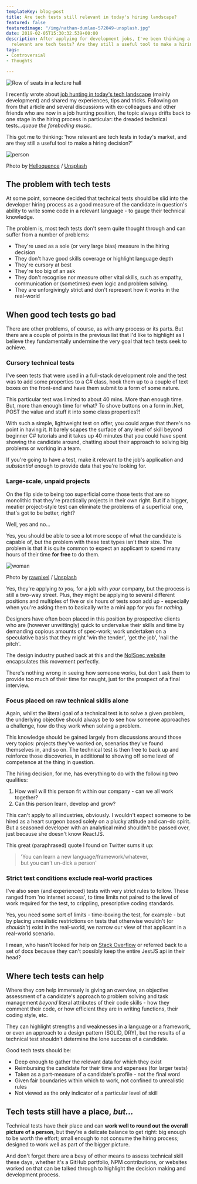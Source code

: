 ```yaml
---
templateKey: blog-post
title: Are tech tests still relevant in today's hiring landscape?
featured: false
featuredimage: "/img/nathan-dumlao-572049-unsplash.jpg"
date: 2019-02-05T15:30:32.539+00:00
description: After applying for development jobs, I've been thinking a lot about how
  relevant are tech tests? Are they still a useful tool to make a hiring decision?
tags:
- Controversial
- Thoughts

---
```

![Row of seats in a lecture hall](/img/nathan-dumlao-572049-unsplash.jpg)

I recently wrote about [job hunting in today's tech landscape](https://robkendal.co.uk/blog/job-hunting-in-the-tech-industry-tips-tricks-and-experiences "Job hunting in the tech industry") (mainly development) and shared my experiences, tips and tricks. Following on from that article and several discussions with ex-colleagues and other friends who are now in a job hunting position, the topic always drifts back to one stage in the hiring process in particular: the dreaded technical tests...*queue the foreboding music*.

This got me to thinking: 'how relevant are tech tests in today's market, and are they still a useful tool to make a hiring decision?'

![person](https://images.unsplash.com/photo-1454165804606-c3d57bc86b40?ixlib=rb-1.2.1&q=80&fm=jpg&crop=entropy&cs=tinysrgb&w=1080&fit=max&ixid=eyJhcHBfaWQiOjExNzczfQ)

Photo by [Helloquence](https://unsplash.com/@helloquence?utm_source=ghost&utm_medium=referral&utm_campaign=api-credit) / [Unsplash](https://unsplash.com/?utm_source=ghost&utm_medium=referral&utm_campaign=api-credit)

## The problem with tech tests

At some point, someone decided that technical tests should be slid into the developer hiring process as a good measure of the candidate in question's ability to write some code in a relevant language - to gauge their technical knowledge.

The problem is, most tech tests don't seem quite thought through and can suffer from a number of problems:

* They're used as a sole (or very large bias) measure in the hiring decision
* They don't have good skills coverage or highlight language depth
* They're cursory at best
* They're too big of an ask
* They don't recognise nor measure other vital skills, such as empathy, communication or (sometimes) even logic and problem solving.
* They are unforgivingly strict and don't represent how it works in the real-world

## When good tech tests go bad

There are other problems, of course, as with any process or its parts. But there are a couple of points in the previous list that I'd like to highlight as I believe they fundamentally undermine the very goal that tech tests seek to achieve.

### Cursory technical tests

I've seen tests that were used in a full-stack development role and the test was to add some properties to a C# class, hook them up to a couple of text boxes on the front-end and have them submit to a form of some nature.

This particular test was limited to about 40 mins. More than enough time. But, more than enough time for what? To shove buttons on a form in .Net, POST the value and stuff it into some class properties?!

With such a simple, lightweight test on offer, you could argue that there's no point in having it. It barely scapes the surface of any level of skill beyond beginner C# tutorials and it takes up 40 minutes that you could have spent showing the candidate around, chatting about their approach to solving big problems or working in a team.

If you're going to have a test, make it relevant to the job's application and _substantial_ enough to provide data that you're looking for.

### Large-scale, unpaid projects

On the flip side to being too superficial come those tests that are so monolithic that they're practically projects in their own right. But if a bigger, meatier project-style test can eliminate the problems of a superficial one, that's got to be better, right?

Well, yes and no...

Yes, you should be able to see a lot more scope of what the candidate is capable of, but the problem with these test types isn't their size. The problem is that it is quite common to expect an applicant to spend many hours of their time **for free** to do them.

![woman](https://images.unsplash.com/photo-1530858176730-cb20dac36fe1?ixlib=rb-1.2.1&q=80&fm=jpg&crop=entropy&cs=tinysrgb&w=1080&fit=max&ixid=eyJhcHBfaWQiOjExNzczfQ)

Photo by [rawpixel](https://unsplash.com/@rawpixel?utm_source=ghost&utm_medium=referral&utm_campaign=api-credit) / [Unsplash](https://unsplash.com/?utm_source=ghost&utm_medium=referral&utm_campaign=api-credit)

Yes, they're applying _to you,_ for a job with _your_ company, but the process is still a two-way street. Plus, they might be applying to several different positions and multiples of five or six hours of tests soon add up - especially when you're asking them to basically write a mini app for you for _nothing._

Designers have often been placed in this position by prospective clients who are (however unwittingly) quick to undervalue their skills and time by demanding copious amounts of spec-work; work undertaken on a speculative basis that they might 'win the tender', 'get the job', 'nail the pitch'.

The design industry pushed back at this and the [No!Spec website](https://www.nospec.com/) encapsulates this movement perfectly.

There's nothing wrong in seeing how someone works, but don't ask them to provide too much of their time for naught, just for the prospect of a final interview.

### Focus placed on raw technical skills alone

Again, whilst the literal goal of a technical test is to solve a given problem, the underlying objective should always be to see how someone approaches a challenge, how do they work when solving a problem.

This knowledge should be gained largely from discussions around those very topics: projects they've worked on, scenarios they've found themselves in, and so on. The technical test is then free to back up and reinforce those discoveries, in additional to showing off some level of competence at the thing in question.

The hiring decision, for me, has everything to do with the following two qualities:

1. How well will this person fit within our company - can we all work together?
2. Can this person learn, develop and grow?

This can't apply to all industries, obviously. I wouldn't expect someone to be hired as a heart surgeon based solely on a plucky attitude and can-do spirit. But a seasoned developer with an analytical mind shouldn't be passed over, just because she doesn't know ReactJS.

This great (paraphrased) quote I found on Twitter sums it up:

> 'You can learn a new language/framework/whatever,  
> but you can't un-dick a person'

### Strict test conditions exclude real-world practices

I've also seen (and experienced) tests with very strict rules to follow. These ranged from 'no internet access', to time limits not paired to the level of work required for the test, to crippling, prescriptive coding standards.

Yes, you need some sort of limits - time-boxing the test, for example - but by placing unrealistic restrictions on tests that otherwise wouldn't (or _shouldn't_) exist in the real-world, we narrow our view of that applicant in a real-world scenario.

I mean, who hasn't looked for help on [Stack Overflow](https://www.stackoverflow.com) or referred back to a set of docs because they can't possibly keep the entire JestJS api in their head?

## Where tech tests can help

Where they _can_ help immensely is giving an overview, an objective assessment of a candidate's approach to problem solving and task management _beyond_ literal attributes of their code skills - how they comment their code, or how efficient they are in writing functions, their coding style, etc.

They can highlight strengths and weaknesses in a language or a framework, or even an approach to a design pattern (SOLID, DRY), but the results of a technical test shouldn't determine the lone success of a candidate.

Good tech tests should be:

* Deep enough to gather the relevant data for which they exist
* Reimbursing the candidate for their time and expenses (for larger tests)
* Taken as a part-measure of a candidate's profile - not the final word
* Given fair boundaries within which to work, not confined to unrealistic rules
* Not viewed as the only indicator of a particular level of skill

## Tech tests still have a place, _but..._

Technical tests have their place and can **work well to round out the overall picture of a person**, but they're a delicate balance to get right: big enough to be worth the effort; small enough to not consume the hiring process; designed to work well as part of the bigger picture.

And don't forget there are a bevy of other means to assess technical skill these days, whether it's a GitHub portfolio, NPM contributions, or websites worked on that can be talked through to highlight the decision making and development process.